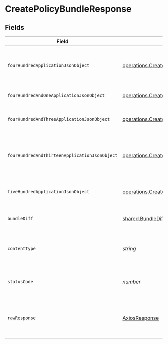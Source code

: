 # CreatePolicyBundleResponse


## Fields

| Field                                                                                                                                                               | Type                                                                                                                                                                | Required                                                                                                                                                            | Description                                                                                                                                                         |
| ------------------------------------------------------------------------------------------------------------------------------------------------------------------- | ------------------------------------------------------------------------------------------------------------------------------------------------------------------- | ------------------------------------------------------------------------------------------------------------------------------------------------------------------- | ------------------------------------------------------------------------------------------------------------------------------------------------------------------- |
| `fourHundredApplicationJsonObject`                                                                                                                                  | [operations.CreatePolicyBundleResponseBody](../../../sdk/models/operations/createpolicybundleresponsebody.md)                                                       | :heavy_minus_sign:                                                                                                                                                  | The request is malformed (e.g, a given path parameter is invalid)<br/>                                                                                              |
| `fourHundredAndOneApplicationJsonObject`                                                                                                                            | [operations.CreatePolicyBundlePolicyManagementResponseBody](../../../sdk/models/operations/createpolicybundlepolicymanagementresponsebody.md)                       | :heavy_minus_sign:                                                                                                                                                  | The request is unauthorized<br/>                                                                                                                                    |
| `fourHundredAndThreeApplicationJsonObject`                                                                                                                          | [operations.CreatePolicyBundlePolicyManagementResponseResponseBody](../../../sdk/models/operations/createpolicybundlepolicymanagementresponseresponsebody.md)       | :heavy_minus_sign:                                                                                                                                                  | The user is forbidden from making this request<br/>                                                                                                                 |
| `fourHundredAndThirteenApplicationJsonObject`                                                                                                                       | [operations.CreatePolicyBundlePolicyManagementResponse413ResponseBody](../../../sdk/models/operations/createpolicybundlepolicymanagementresponse413responsebody.md) | :heavy_minus_sign:                                                                                                                                                  | The request exceeds the maximum payload size for policy bundles ~2.5Mib<br/>                                                                                        |
| `fiveHundredApplicationJsonObject`                                                                                                                                  | [operations.CreatePolicyBundlePolicyManagementResponse500ResponseBody](../../../sdk/models/operations/createpolicybundlepolicymanagementresponse500responsebody.md) | :heavy_minus_sign:                                                                                                                                                  | Something unexpected happened on the server.                                                                                                                        |
| `bundleDiff`                                                                                                                                                        | [shared.BundleDiff](../../../sdk/models/shared/bundlediff.md)                                                                                                       | :heavy_minus_sign:                                                                                                                                                  | Policy-Bundle diff successfully returned.                                                                                                                           |
| `contentType`                                                                                                                                                       | *string*                                                                                                                                                            | :heavy_check_mark:                                                                                                                                                  | HTTP response content type for this operation                                                                                                                       |
| `statusCode`                                                                                                                                                        | *number*                                                                                                                                                            | :heavy_check_mark:                                                                                                                                                  | HTTP response status code for this operation                                                                                                                        |
| `rawResponse`                                                                                                                                                       | [AxiosResponse](https://axios-http.com/docs/res_schema)                                                                                                             | :heavy_check_mark:                                                                                                                                                  | Raw HTTP response; suitable for custom response parsing                                                                                                             |